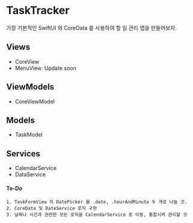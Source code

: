 #  TaskTracker
가장 기본적인 SwiftUI 와 CoreData 를 사용하여 할 일 관리 앱을 만들어보자.

## Views
* CoreView
* MenuView: Update soon

## ViewModels
* CoreViewModel

## Models
* TaskModel

## Services
* CalendarService
* DataService


#### To-Do
    1. TaskFormView 의 DatePicker 를 .date, .hourAndMinute 두 개로 나눌 것.
    2. CoreData 및 DateService 로직 구현
    3. 날짜나 시간과 관련한 모든 로직을 CalendarService 로 이동, 통합시켜 관리할 것
